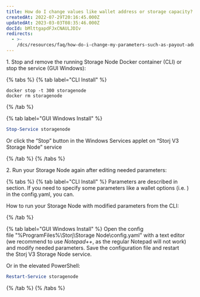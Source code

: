 ```yaml
---
title: How do I change values like wallet address or storage capacity?
createdAt: 2022-07-29T20:16:45.000Z
updatedAt: 2023-03-03T08:35:46.000Z
docId: bMlttgapdFJxCNAULJDIv
redirects:
  - >-
    /dcs/resources/faq/how-do-i-change-my-parameters-such-as-payout-address-allotted-storage-space-and-bandwidth
---
```


1\. Stop and remove the running Storage Node Docker container (CLI) or stop the service (GUI Windows):

{% tabs %}
{% tab label="CLI Install" %}


```none
docker stop -t 300 storagenode
docker rm storagenode
```
{% /tab %}

{% tab label="GUI Windows Install" %}


```powershell
Stop-Service storagenode

```

Or click the “Stop” button in the Windows Services applet on “Storj V3 Storage Node” service



{% /tab %}
{% /tabs %}

2\. Run your Storage Node again after editing needed parameters:

{% tabs %}
{% tab label="CLI Install" %}
Parameters are described in [](docId\:KJzDdewgBVcK6rnp0Qho2) section. If you need to specify some parameters like a wallet options (i.e. [](docId:6TX_ve1PyUrXuwax-mWWw)) in the config.yaml, you can[](docId\:gDXZgLlP_rcSW8SuflgqS).



How to run your Storage Node with modified parameters from the CLI: [](docId\:HaDkV_0aWg9OJoBe53o-J)&#x20;


{% /tab %}

{% tab label="GUI Windows Install" %}
Open the config file "%ProgramFiles%\Storj\Storage Node\config.yaml" with a text editor (we recommend to use *Notepad++*, as the regular Notepad will not work) and modify needed parameters. Save the configuration file and restart the Storj V3 Storage Node service.


Or in the elevated PowerShell:

```powershell
Restart-Service storagenode
```
{% /tab %}
{% /tabs %}

